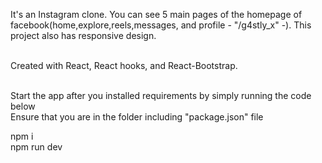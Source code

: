 It's an Instagram clone. You can see 5 main pages of the homepage of facebook(home,explore,reels,messages, and profile - "/g4stly_x" -). This project also has responsive design. <br><br>

Created with React, React hooks, and React-Bootstrap. <br><br>

Start the app after you installed requirements by simply running the code below <br>
Ensure that you are in the folder including "package.json" file

npm i <br>
npm run dev 

